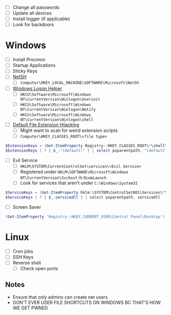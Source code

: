 - [ ] Change all passwords
- [ ] Update all devices
- [ ] Install logger (if applicable)
- [ ] Look for backdoors

# Windows
- [ ] Install Procmon
- [ ] Startup Applications
- [ ] Sticky Keys
- [ ] [NetSH](https://www.ired.team/offensive-security/persistence/t1128-netsh-helper-dll)
	- [ ] `Computer\HKEY_LOCAL_MACHINE\SOFTWARE\Microsoft\NetSh`
- [ ] [Windows Logon Helper](https://attack.mitre.org/techniques/T1547/004/)
	- [ ] `HKCU\Software\Microsoft\Windows NT\CurrentVersion\Winlogon\Userinit`
	- [ ] `HKCU\Software\Microsoft\Windows NT\CurrentVersion\Winlogon\Notify`
	- [ ] `HKCU\Software\Microsoft\Windows NT\CurrentVersion\Winlogon\shell`
- [ ] [Default File Extension Hijacking](https://www.ired.team/offensive-security/persistence/hijacking-default-file-extension)
	- [ ] Might want to scan for weird extension scripts
	- [ ] `Computer\HKEY_CLASSES_ROOT\<file type>`
```powershell
$ExtensionKeys = (Get-ItemProperty Registry::HKEY_CLASSES_ROOT\*\shell\open\command)
$ExtensionKeys | ? { $_."(default)" } | select psparentpath, "(default)"
```
- [ ] Evil Service
	- [ ] `HKLM\SYSTEM\CurrentControlSet\services\<Evil Service>`
	- [ ] Registered under `HKLM\SOFTWARE\Microsoft\Windows NT\CurrentVersion\Svchost` in `DcomLaunch`
	- [ ] Look for services that aren't under `C:\Windows\System32`
```powershell
$ServiceKeys = (Get-ItemProperty hklm:\SYSTEM\ControlSet001\Services\*\Parameters)
$ServiceKeys | ? { $_.servicedll } | select psparentpath, servicedll
```
- [ ] Screen Saver
```powershell
(Get-ItemProperty 'Registry::HKEY_CURRENT_USER\Control Panel\Desktop')
```

# Linux
- [ ] Cron jobs
- [ ] SSH Keys
- [ ] Reverse shell
	- [ ] Check open ports

## Notes
- Ensure that only admins can create net users
- DON'T EVER USER FILE SHORTCUTS ON WINDOWS BC THAT'S HOW WE GET PWNED